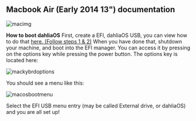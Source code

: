 ## Macbook Air (Early 2014 13") documentation
![macimg](https://support.apple.com/library/APPLE/APPLECARE_ALLGEOS/SP678/techspecs_13_headline.jpg)

**How to boot dahliaOS**
First, create a EFI, dahliaOS USB, you can view how to do that [here. (Follow steps 1 & 2)](../../run%20dahliaOS/x86_64-efi.md) When you have done that, shutdown your machine, and boot into the EFI manager. You can access it by pressing on the options key while pressing the power button. The options key is located here:

![mackybrdoptions](https://cdn.cultofmac.com/wp-content/uploads/2013/01/Apple-Keyboard-Option-Key.jpg)

You should see a menu like this:

![macosbootmenu](https://support.apple.com/library/content/dam/edam/applecare/images/en_US/macos/macos-sierra-startup-disk.png)

Select the EFI USB menu entry (may be called External drive, or dahliaOS) and you are all set up!
